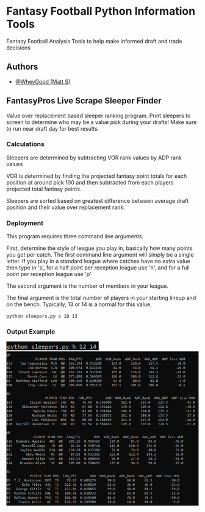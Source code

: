 # Fantasy Football Python Information Tools

Fantasy Football Analysis Tools to help make informed draft and trade decisions


## Authors

- [@WheyGood (Matt S)](https://www.https://github.com/WheyGood)

## FantasyPros Live Scrape Sleeper Finder

Value over replacement based sleeper ranking program.  Print sleepers to screen to determine 
who may be a value pick during your drafts!  Make sure to run near draft day for best results.


### Calculations
Sleepers are determined by subtracting VOR rank values by ADP rank values

VOR is determined by finding the projected fantasy point totals for each position at around
pick 100 and then subtracted from each players projected total fantasy points.  

Sleepers are sorted based on greatest difference between average draft position and their
value over replacement rank.







### Deployment

This program requires three command line arguments.  

First, determine the style of league you
play in, basically how many points you get per catch.  The first command line argument will simply
be a single letter.  If you play in a standard league where catches have no extra value then 
type in 's', for a half point per reception league use 'h', and for a full point per reception
league use 'p'   

The second argument is the number of members in your league.

The final argument is the total number of players in your starting lineup and on the bench.
Typically, 13 or 14 is a normal for this value. 

 ```
 python sleepers.py s 10 13
 ```


### Output Example
![](images/sleeper_args.png)
![](images/sleeper_output.png)




